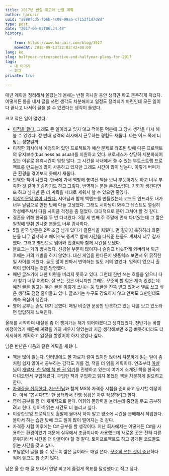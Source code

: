 ```yaml
---
title: 2017년 반절 회고와 반절 계획
author: haruair
uuid: "a988fcd5-f06b-4c08-99aa-c7152f1d7d8d"
type: post
date: "2017-06-05T06:34:48"
history:
  - 
    from: https://www.haruair.com/blog/3927
    movedAt: 2018-09-13T22:02:42+00:00
lang: ko
slug: halfyear-retrospective-and-halfyear-plans-for-2017
tags:
  - 내 이야기
  - 회고
private: true

---
```

매년 계획을 정리해서 올렸는데 올해는 반절 지나갈 동안 생각만 하고 분주하게 지냈다. 어떻게든 틈을 내서 글을 쓰면 생각도 차분해지고 일정도 정리되기 마련인데 모든 일이 다 끝나고 나서야 글을 쓸 수 있겠다는 생각이 들었다.

크고 작은 일이 많았다.

  * [이직을 했다.][1] 그래도 큰 일이라고 잊지 않고 적어둔 덕분에 그 당시 생각을 다시 해볼 수 있었다. 정 반대 성격의 회사에서 근무하는 경험도 새롭다. 나는 어느 쪽에 더 맞는 성향일까.
  * 이직한 회사에서 예정되어 있던 프로젝트가 예산 문제로 좌초된 탓에 다른 프로젝트의 유지보수(business as usual)를 지원하고 있다. 프로세스가 상당히 세분화되어 있는 이유로 유휴시간이 엄청 많다. 그 시간을 사내에서 쓸 수 있는 부트스트랩 프로젝트를 만드는데 많이 사용하고 있지만 그래도 시간이 많이 남는다. 이렇게 버퍼가 큰 환경을 겪어보지 못해서 새롭다.
  * 번역한 책이 나왔다. 한국에 가서 책방에 놓여진 책을 보니 뿌듯하기도 하고 너무 부족한 것 같아 죄송하기도 하고 그렇다. 번역하는 분들 존경스럽다. 기회가 생긴다면 또 하고 싶지만 좀 더 계획을 제대로 세워서 할 수 있으면 좋겠다.
  * [이상한모임 앱이 나왔다.][2] 시아님과 함께 백엔드를 만들었는데 코드도 인프라도 내가 너무 날림으로 만든 탓에 다들 고생했다. 그래도 시아님이 봐주고 테스트도 열심히 작성해주셔서 다음 사이클 걱정을 좀 덜었다. 대대적으로 뜯어 고쳐야 할 것 같다.
  * 결혼을 위해 한국을 두 번 다녀왔다. 3월 세 번째 주 주말에 먼저 다녀왔는데 그 짧은 일정에 맞춰 만나준 분들도 너무 감사하다.
  * 5월 한국 방문은 2주 조금 넘게 있다가 결혼식을 치뤘다. 먼 길까지 축하하러 와준 분들 너무 감사하고 페이스북 중계로 함께 시간을 나눠준 분들도 계셔서 너무 감사했다. 그러고 멜번으로 넘어와 민경씨와 함께 시간을 보냈다.
  * 블로그는 거의 방치했다. 신경쓸 부분이 많아지니 슬럼프 비슷한게 와버려서 퇴근 후에는 거의 개발을 하지 않았다. 대신 게임을 한다든지 넷플릭스 보면서 위 굵직한 일 사이를 메웠다. 글도 많이 안봐서 번역하는 일도 거의 없었다. 입력이 없으니 출력이 없어지는 것은 당연했다.
  * 매년 글쓰기에 대한 미련을 버리지 못하고 있다. 그런데 한번 쓰는 흐름을 잃으니 다시 찾기 너무 어렵다. 잘 쓰는 것은 아니지만 그래도 꾸준히 할 힘은 계속 있었는데. 예전 글을 읽고는 무슨 글을 이렇게 쓰냐는 둥 덧글을 잔뜩 받고 있어서 별로 쓰고 싶은 생각도 점점 줄어들고 있다. 글쓰기는 누구도 강요하지 않고 안써도 그만인데도 계속 욕심이 생긴다.
  * 영어 공부는 손도 대지 못했다. 매일 비슷한 문장만 반복하고 있는 나를 보고 있노라면 답답하게 느껴진다.

올해를 시작하며 내실을 좀 더 챙겨가는 해가 되어야겠다고 생각했었다. 전반기는 바쁠 예정이었기 때문에 계획을 거의 세우지 않았는데 지금 생각해보면 조금 빠듯하더라도 더 세세하게 계획하고 일정을 쌓았어야 하지 않았나 싶다.

남은 반년은 다음과 같은 계획을 세웠다.

  * 책을 많이 읽는다. 인터넷에도 볼 자료가 쌓여 있지만 앉아서 차분하게 읽는 일이 좀처럼 쉽지 않아서 공부하는 감각도 기를 겸, 책을 더 읽을 계획이다. 연초부터 [아샬님][3]이 [개발자, 한 달에 책 한 권 읽기][4]를 진행하고 있는데 여기에 소개된 책을 한국에 다녀오면서 구입해왔다. 구입한 책과 구입하고 읽지 못했던 책을 차분하게 읽으려고 한다.
  * [자격증을 취득한다.][5] [저스틴님][6]과 함께 MS쪽 자격증 시험을 준비하고 응시할 예정이다. 아직 &#8220;봅시다!&#8221;만 한 상태라서 진행 상황은 차후 작성하려고 한다.
  * 영어 공부를 좀 더 체계적으로 한다. 어휘와 문장력을 늘리는데 중점을 두고 공부하려고 한다. 영어책 읽는 시간도 더 늘리고 싶다.
  * 이상한모임 프로젝트도 월말에 몰아서 하지 말고 평소에 시간을 분배해서 작업한다. 몰아서 하는 습관 탓에 코드 질이 많이 떨어지는 것 같다.
  * 자격증 시험 이후에는 C# 공부를 할 생각이다. 지난 회사에서는 어떻게든 C#을 사용하는 환경이었기 때문에 실무에서 조금이나마 사용했는데 새로온 곳은 전혀 다른 분위기라서 시간을 더 만들어야 할 것 같다. 토이프로젝트도 하고 공개된 코드들도 읽는 시간을 갖고 싶다.
  * 부담없이 글을 쓸 수 있도록 짧은 글이라도 매일 쓴다. [꾸준히 쓰는 것이 중요][7]하다 적어 놓고도 참 쉽지 않다.

남은 올 한 해 잘 보내서 연말 회고에 즐겁게 목표를 달성했다고 적고 싶다.

 [1]: http://www.haruair.com/blog/3850
 [2]: https://www.weirdx.io/
 [3]: https://twitter.com/ahastudio
 [4]: https://www.facebook.com/%EA%B0%9C%EB%B0%9C%EC%9E%90-%ED%95%9C-%EB%8B%AC%EC%97%90-%EC%B1%85-%ED%95%9C-%EA%B6%8C-%EC%9D%BD%EA%B8%B0-1368805959824637/
 [5]: http://www.haruair.com/notes/ms-certificate
 [6]: https://twitter.com/justinchronicle
 [7]: http://www.haruair.com/blog/3245
